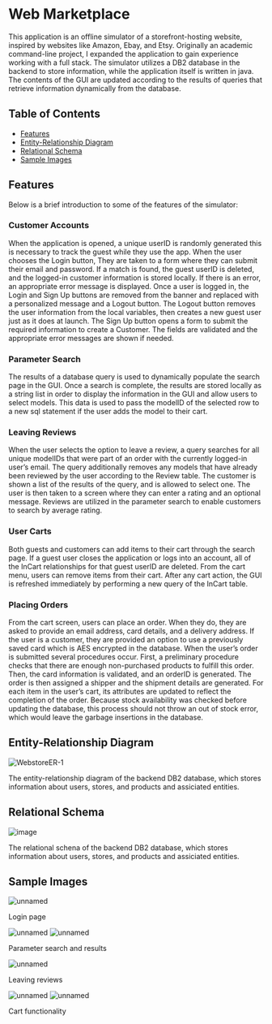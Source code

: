 # Web Marketplace

This application is an offline simulator of a storefront-hosting website, inspired by websites like Amazon, Ebay, and Etsy. 
Originally an academic command-line project, I expanded the application to gain experience working with a full stack.
The simulator utilizes a DB2 database in the backend to store information, while the application itself is written in java.
The contents of the GUI are updated according to the results of queries that retrieve information dynamically from the database.


## Table of Contents

- [Features](#features)
- [Entity-Relationship Diagram](#entity-relationship-diagram)
- [Relational Schema](#relational-schema)
- [Sample Images](#sample-images)


## Features
Below is a brief introduction to some of the features of the simulator:

### Customer Accounts
When the application is opened, a unique userID is randomly generated this is necessary to track the guest while they use the app.
When the user chooses the Login button, They are taken to a form where they can submit their email and password. 
If a match is found, the guest userID is deleted, and the logged-in customer information is stored locally. 
If there is an error, an appropriate error message is displayed.
Once a user is logged in, the Login and Sign Up buttons are removed from the banner and replaced with a personalized message and a Logout button. 
The Logout button removes the user information from the local variables, then creates a new guest user just as it does at launch.
The Sign Up button opens a form to submit the required information to create a Customer. 
The fields are validated and the appropriate error messages are shown if needed.

### Parameter Search
The results of a database query is used to dynamically populate the search page in the GUI.
Once a search is complete, the results are stored locally as a string list in order to display the information in the GUI and allow users to select models. 
This data is used to pass the modelID of the selected row to a new sql statement if the user adds the model to their cart.

### Leaving Reviews
When the user selects the option to leave a review, a query searches for all unique modelIDs that were part of an order with the currently logged-in user’s email.
The query additionally removes any models that have already been reviewed by the user according to the Review table.
The customer is shown a list of the results of the query, and is allowed to select one. 
The user is then taken to a screen where they can enter a rating and an optional message.
Reviews are utilized in the parameter search to enable customers to search by average rating.

### User Carts
Both guests and customers can add items to their cart through the search page. 
If a guest user closes the application or logs into an account, all of the InCart relationships for that guest userID are deleted.
From the cart menu, users can remove items from their cart. 
After any cart action, the GUI is refreshed immediately by performing a new query of the InCart table.

### Placing Orders
From the cart screen, users can place an order. When they do, they are asked to provide an email address, card details, and a delivery address.
If the user is a customer, they are provided an option to use a previously saved card which is AES encrypted in the database.
When the user’s order is submitted several procedures occur. 
First, a preliminary procedure checks that there are enough non-purchased products to fulfill this order.
Then, the card information is validated, and an orderID is generated.
The order is then assigned a shipper and the shipment details are generated.
For each item in the user’s cart, its attributes are updated to reflect the completion of the order.
Because stock availability was checked before updating the database, this process should not throw an out of stock error, which would leave the garbage insertions in the database.


## Entity-Relationship Diagram

![WebstoreER-1](https://github.com/user-attachments/assets/06a18a9d-7303-4328-bebd-04b172c4756f)

The entity-relationship diagram of the backend DB2 database, which stores information about users, stores, and products and assiciated entities.


## Relational Schema

![image](https://github.com/user-attachments/assets/b7352350-760c-470c-9023-4d6b8f445770)

The relational schena of the backend DB2 database, which stores information about users, stores, and products and assiciated entities.


## Sample Images

![unnamed](https://github.com/user-attachments/assets/e3d08b2d-bfb6-4cdf-8b11-4717d58ba2ee)

Login page


![unnamed](https://github.com/user-attachments/assets/b2cb9c88-5672-48d9-8adc-5f01f2135c42)
![unnamed](https://github.com/user-attachments/assets/cf412495-c2e6-4b83-a470-8951936f3e52)

Parameter search and results


![unnamed](https://github.com/user-attachments/assets/19d46c87-a37d-432e-b444-56c68d8be0d8)

Leaving reviews


![unnamed](https://github.com/user-attachments/assets/4f5db1c5-1806-456d-a1cf-933a7328d9e9)
![unnamed](https://github.com/user-attachments/assets/01bb7f9d-686f-4079-9700-635e1a2c0259)

Cart functionality





